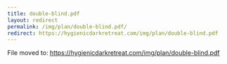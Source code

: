 ```yaml
---
title: double-blind.pdf
layout: redirect
permalink: /img/plan/double-blind.pdf/
redirect: https://hygienicdarkretreat.com/img/plan/double-blind.pdf
---
```


File moved to: <https://hygienicdarkretreat.com/img/plan/double-blind.pdf>




